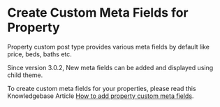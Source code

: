 # Create Custom Meta Fields for Property

Property custom post type provides various meta fields by default like price, beds, baths etc. 

Since version 3.0.2, New meta fields can be added and displayed using child theme. 

To create custom meta fields for your properties, please read this Knowledgebase Article [How to add property custom meta fields](https://support.inspirythemes.com/knowledgebase/how-to-add-property-custom-meta-fields/).